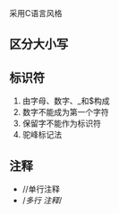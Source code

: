 采用C语言风格

## 区分大小写

## 标识符
1. 由字母、数字、_和$构成
2. 数字不能成为第一个字符
4. 保留字不能作为标识符
3. 驼峰标记法

## 注释
* //单行注释
* /*多行
注释*/

